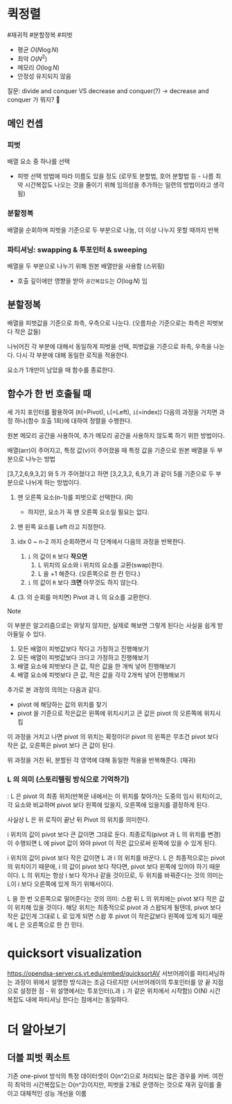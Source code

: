 # 퀵정렬

#재귀적 #분할정복 #피벗

- 평균 $O(N\log{N})$
- 최악 $O(N^2)$
- 메모리 $O(\log{N})$
- 안정성 유지되지 않음

질문: divide and conquer VS decrease and conquer(?) -> decrease and conquer 가 뭐지? 🤔

## 메인 컨셉

### 피벗

배열 요소 중 하나를 선택

- 피벗 선택 방법에 따라 이름도 있을 정도 (로무토 분할법, 호어 분할법 등 - 나름 최악 시간복잡도 나오는 것을 줄이기 위해 임의성을 추가하는 일련의 방법이라고 생각됨)

### 분할정복

배열을 순회하며 피벗을 기준으로 두 부분으로 나눔, 더 이상 나누지 못할 때까지 반복

### 파티셔닝: swapping & 투포인터 & sweeping

배열을 두 부분으로 나누기 위해 원본 배열만을 사용함 (스위핑)

- 호출 깊이에만 영향을 받아 `공간복잡도`는 $O(\log{N})$ 임

## 분할정복

배열을 피벗값을 기준으로 좌측, 우측으로 나눈다. (오름차순 기준으로는 좌측은 피벗보다 작은 값들)

나뉘어진 각 부분에 대해서 동일하게 피벗을 선택, 피벗값을 기준으로 좌측, 우측을 나눈다. 다시 각 부분에 대해 동일한 로직을 적용한다.

요소가 1개만이 남았을 때 함수를 종료한다.

## 함수가 한 번 호출될 때

세 가지 포인터를 활용하여 (`R`(=Pivot), `L`(=Left), `i`(=index)) 다음의 과정을 거치면 과정 하나(함수 호출 1회)에 대하여 정렬을 수행한다.

원본 메모리 공간을 사용하여, 추가 메모리 공간을 사용하지 않도록 하기 위한 방법이다.

배열(arr)이 주어지고, 특정 값(v)이 주어졌을 때 특정 값을 기준으로 원본 배열을 두 부분으로 나누는 방법

[3,7,2,6,9,3,2] 와 5 가 주어졌다고 하면 [3,2,3,2, 6,9,7] 과 같이 5를 기준으로 두 부분으로 나뉘게 하는 방법이다.

1. 맨 오른쪽 요소(n-1)를 피벗으로 선택한다. (R)
   - 하지만, 요소가 꼭 맨 오른쪽 요소일 필요는 없다.
2. 맨 왼쪽 요소를 Left 라고 지정한다.
3. idx 0 ~ n-2 까지 순회하면서 각 단계에서 다음의 과정을 반복한다.

   1. `i` 의 값이 `R` 보다 **작으면**
      1. L 위치의 요소와 i 위치의 요소를 교환(swap)한다.
      2. L 을 +1 해준다. (오른쪽으로 한 칸 민다.)
   2. `i` 의 값이 `R` 보다 **크면** 아무것도 하지 않는다.

4. (3. 의 순회를 마치면) Pivot 과 L 의 요소를 교환한다.

> [!NOTE]
> 이 부분은 알고리즘으로는 와닿지 않지만, 실제로 해보면 그렇게 된다는 사실을 쉽게 받아들일 수 있다.
>
> 1. 모든 배열이 피벗값보다 작다고 가정하고 진행해보기
> 2. 모든 배열이 피벗값보다 크다고 가정하고 진행해보기
> 3. 배열 요소에 피벗보다 큰 값, 작은 값을 한 개씩 넣어 진행해보기
> 4. 배열 요소에 피벗보다 큰 값, 작은 값을 각각 2개씩 넣어 진행해보기
>
> 추가로 본 과정의 의의는 다음과 같다.
>
> - pivot 에 해당하는 값의 위치를 찾기
> - pivot 을 기준으로 작은값은 왼쪽에 위치시키고 큰 값은 pivot 의 오른쪽에 위치시킴

이 과정을 거치고 나면 pivot 의 위치는 확정이다! pivot 의 왼쪽은 무조건 pivot 보다 작은 값, 오른쪽은 pivot 보다 큰 값이 된다.

위 과정을 거친 뒤, 분할된 각 영역에 대해 동일한 적용을 반복해준다. (재귀)

### L 의 의미 (스토리텔링 방식으로 기억하기)

: L 은 pivot 의 최종 위치(반복문 내에서는 이 위치를 찾아가는 도중의 임시 위치)이고, 각 요소와 비교하며 pivot 보다 왼쪽에 있을지, 오른쪽에 있을지를 결정하게 된다.

사실상 L 은 위 로직이 끝난 뒤 Pivot 의 위치를 의미한다.

i 위치의 값이 pivot 보다 큰 값이면 그대로 둔다. 최종로직(pivot 과 L 의 위치를 변경) 이 수행되면 L 에 pivot 값이 와야 pivot 이 작은 값으로써 왼쪽에 있을 수 있게 된다.

i 위치의 값이 pivot 보다 작은 값이면 L 과 i 의 위치를 바꾼다. L 은 최종적으로는 pivot 의 위치이기 때문에, i 의 값이 pivot 보다 작다면, pivot 보다 왼쪽에 있어야 하기 때문이다. L 의 위치는 항상 i 보다 작거나 같을 것이므로, 두 위치를 바꿔준다는 것의 의미는 L이 i 보다 오른쪽에 있게 하기 위해서이다.

L 을 한 번 오른쪽으로 밀어준다는 것의 의미: 스왑 뒤 L 의 위치에는 pivot 보다 작은 값이 위치해 있을 것이다. 해당 위치는 최종적으로 pivot 과 스왑되게 될텐데, pivot 보다 작은 값인게 그대로 L 로 있게 되면 스왑 후 pivot 이 작은값보다 왼쪽에 있게 되기 때문에 L 은 오른쪽으로 한 칸 민다.

# quicksort visualization

https://opendsa-server.cs.vt.edu/embed/quicksortAV
서브어레이를 파티셔닝하는 과정이 위에서 설명한 방식과는 조금 다르지만 (서브어레이의 투포인터를 양 끝 지점으로 설정한 점 - 위 설명에서는 투포인터(`L`과 `i` 가 같은 위치에서 시작함)) O(N) 시간복잡도 내에 파티셔닝 한다는 점에서는 동일하다.

# 더 알아보기

## 더블 피벗 퀵소트

기존 one-pivot 방식의 특정 데이터셋이 O(n^2)으로 처리되는 많은 경우를 커버. 여전히 최악의 시간복잡도는 O(n^2)이지만, 피벗을 2개로 운영하는 것으로 재귀 깊이를 줄이고 대체적인 성능 개선을 이룸
